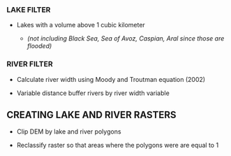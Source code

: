 ### LAKE FILTER 

-   Lakes with a volume above 1 cubic kilometer

    -   *(not including Black Sea, Sea of Avoz, Caspian, Aral since those are flooded)*

### RIVER FILTER 

-   Calculate river width using Moody and Troutman equation (2002)

-   Variable distance buffer rivers by river width variable

## CREATING LAKE AND RIVER RASTERS 

-   Clip DEM by lake and river polygons

-   Reclassify raster so that areas where the polygons were are equal to 1
